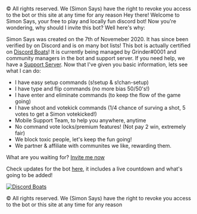 © All rights reserved. We (Simon Says) have the right to revoke you access to the bot or this site at any time for any reason
Hey there! Welcome to Simon Says, your free to play and locally fun discord bot! Now you're wondering, why should I invite this bot? Well here's why:

Simon Says was created on the 7th of Novemeber 2020. It has since been verified by on Discord and is on many bot lists! This bot is actually certified on [Discord Boats](https://discord.boats)! It is currently being managed by Grinder#0001 and community managers in the bot and support server. If you need help, we have a [Support Server](https://discord.gg/5FX9MhG). Now that I've given you basic information, lets see what I can do:

- I have easy setup commands (s!setup & s!chan-setup)
- I have type and flip commands (no more bias 50/50's!)
- I have enter and eliminate commands (to keep the flow of the game going)
- I have shoot and votekick commands (1/4 chance of surving a shot, 5 votes to get a Simon votekicked!)
- Mobile Support Team, to help you anywhere, anytime
- No command vote locks/premium features! (Not pay 2 win, extremely fair)
- We block toxic people, let's keep the fun going!
- We partner & affiliate with communites we like, rewarding them.

What are you waiting for? [Invite me now](https://discord.com/oauth2/authorize?client_id=774516332497731594&scope=bot&permissions=8)

Check updates for the bot [here](https://simonsaystimer.carrd.co/), it includes a live countdown and what's going to be added!

[![Discord Boats](https://discord.boats/api/widget/774516332497731594)](774516332497731594)

© All rights reserved. We (Simon Says) have the right to revoke you access to the bot or this site at any time for any reason
